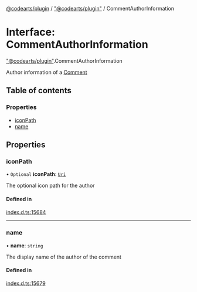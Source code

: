 [@codearts/plugin](../README.md) / ["@codearts/plugin"](../modules/_codearts_plugin_.md) / CommentAuthorInformation

# Interface: CommentAuthorInformation

["@codearts/plugin"](../modules/_codearts_plugin_.md).CommentAuthorInformation

Author information of a [Comment](codearts_plugin_.Comment.md)

## Table of contents

### Properties

- [iconPath](codearts_plugin_.CommentAuthorInformation.md#iconpath)
- [name](codearts_plugin_.CommentAuthorInformation.md#name)

## Properties

### iconPath

• `Optional` **iconPath**: [`Uri`](../classes/codearts_plugin_.Uri.md)

The optional icon path for the author

#### Defined in

[index.d.ts:15684](https://github.com/shuyaqian/cloudide-plugin-api/blob/5b69219/index.d.ts#L15684)

___

### name

• **name**: `string`

The display name of the author of the comment

#### Defined in

[index.d.ts:15679](https://github.com/shuyaqian/cloudide-plugin-api/blob/5b69219/index.d.ts#L15679)
